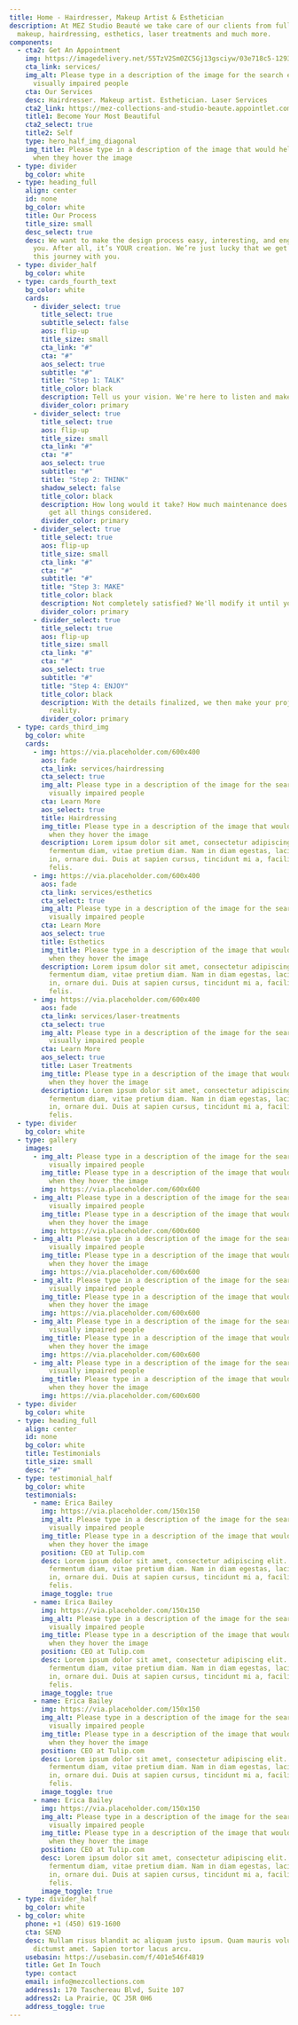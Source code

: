 ```yaml
---
title: Home - Hairdresser, Makeup Artist & Esthetician
description: At MEZ Studio Beauté we take care of our clients from full glam
  makeup, hairdressing, esthetics, laser treatments and much more.
components:
  - cta2: Get An Appointment
    img: https://imagedelivery.net/55TzV2Sm0ZC5Gj13gsciyw/03e718c5-1293-4d13-28f1-290f82f52c00/public
    cta_link: services/
    img_alt: Please type in a description of the image for the search engine or
      visually impaired people
    cta: Our Services
    desc: Hairdresser. Makeup artist. Esthetician. Laser Services
    cta2_link: https://mez-collections-and-studio-beaute.appointlet.com/
    title1: Become Your Most Beautiful
    cta2_select: true
    title2: Self
    type: hero_half_img_diagonal
    img_title: Please type in a description of the image that would help the user
      when they hover the image
  - type: divider
    bg_color: white
  - type: heading_full
    align: center
    id: none
    bg_color: white
    title: Our Process
    title_size: small
    desc_select: true
    desc: We want to make the design process easy, interesting, and engaging for
      you. After all, it’s YOUR creation. We’re just lucky that we get to walk
      this journey with you.
  - type: divider_half
    bg_color: white
  - type: cards_fourth_text
    bg_color: white
    cards:
      - divider_select: true
        title_select: true
        subtitle_select: false
        aos: flip-up
        title_size: small
        cta_link: "#"
        cta: "#"
        aos_select: true
        subtitle: "#"
        title: "Step 1: TALK"
        title_color: black
        description: Tell us your vision. We're here to listen and make it happen.
        divider_color: primary
      - divider_select: true
        title_select: true
        aos: flip-up
        title_size: small
        cta_link: "#"
        cta: "#"
        aos_select: true
        subtitle: "#"
        title: "Step 2: THINK"
        shadow_select: false
        title_color: black
        description: How long would it take? How much maintenance does it need? Let's
          get all things considered.
        divider_color: primary
      - divider_select: true
        title_select: true
        aos: flip-up
        title_size: small
        cta_link: "#"
        cta: "#"
        subtitle: "#"
        title: "Step 3: MAKE"
        title_color: black
        description: Not completely satisfied? We'll modify it until you are.
        divider_color: primary
      - divider_select: true
        title_select: true
        aos: flip-up
        title_size: small
        cta_link: "#"
        cta: "#"
        aos_select: true
        subtitle: "#"
        title: "Step 4: ENJOY"
        title_color: black
        description: With the details finalized, we then make your project a brilliant
          reality.
        divider_color: primary
  - type: cards_third_img
    bg_color: white
    cards:
      - img: https://via.placeholder.com/600x400
        aos: fade
        cta_link: services/hairdressing
        cta_select: true
        img_alt: Please type in a description of the image for the search engine or
          visually impaired people
        cta: Learn More
        aos_select: true
        title: Hairdressing
        img_title: Please type in a description of the image that would help the user
          when they hover the image
        description: Lorem ipsum dolor sit amet, consectetur adipiscing elit. Vivamus a
          fermentum diam, vitae pretium diam. Nam in diam egestas, lacinia urna
          in, ornare dui. Duis at sapien cursus, tincidunt mi a, facilisis
          felis.
      - img: https://via.placeholder.com/600x400
        aos: fade
        cta_link: services/esthetics
        cta_select: true
        img_alt: Please type in a description of the image for the search engine or
          visually impaired people
        cta: Learn More
        aos_select: true
        title: Esthetics
        img_title: Please type in a description of the image that would help the user
          when they hover the image
        description: Lorem ipsum dolor sit amet, consectetur adipiscing elit. Vivamus a
          fermentum diam, vitae pretium diam. Nam in diam egestas, lacinia urna
          in, ornare dui. Duis at sapien cursus, tincidunt mi a, facilisis
          felis.
      - img: https://via.placeholder.com/600x400
        aos: fade
        cta_link: services/laser-treatments
        cta_select: true
        img_alt: Please type in a description of the image for the search engine or
          visually impaired people
        cta: Learn More
        aos_select: true
        title: Laser Treatments
        img_title: Please type in a description of the image that would help the user
          when they hover the image
        description: Lorem ipsum dolor sit amet, consectetur adipiscing elit. Vivamus a
          fermentum diam, vitae pretium diam. Nam in diam egestas, lacinia urna
          in, ornare dui. Duis at sapien cursus, tincidunt mi a, facilisis
          felis.
  - type: divider
    bg_color: white
  - type: gallery
    images:
      - img_alt: Please type in a description of the image for the search engine or
          visually impaired people
        img_title: Please type in a description of the image that would help the user
          when they hover the image
        img: https://via.placeholder.com/600x600
      - img_alt: Please type in a description of the image for the search engine or
          visually impaired people
        img_title: Please type in a description of the image that would help the user
          when they hover the image
        img: https://via.placeholder.com/600x600
      - img_alt: Please type in a description of the image for the search engine or
          visually impaired people
        img_title: Please type in a description of the image that would help the user
          when they hover the image
        img: https://via.placeholder.com/600x600
      - img_alt: Please type in a description of the image for the search engine or
          visually impaired people
        img_title: Please type in a description of the image that would help the user
          when they hover the image
        img: https://via.placeholder.com/600x600
      - img_alt: Please type in a description of the image for the search engine or
          visually impaired people
        img_title: Please type in a description of the image that would help the user
          when they hover the image
        img: https://via.placeholder.com/600x600
      - img_alt: Please type in a description of the image for the search engine or
          visually impaired people
        img_title: Please type in a description of the image that would help the user
          when they hover the image
        img: https://via.placeholder.com/600x600
  - type: divider
    bg_color: white
  - type: heading_full
    align: center
    id: none
    bg_color: white
    title: Testimonials
    title_size: small
    desc: "#"
  - type: testimonial_half
    bg_color: white
    testimonials:
      - name: Erica Bailey
        img: https://via.placeholder.com/150x150
        img_alt: Please type in a description of the image for the search engine or
          visually impaired people
        img_title: Please type in a description of the image that would help the user
          when they hover the image
        position: CEO at Tulip.com
        desc: Lorem ipsum dolor sit amet, consectetur adipiscing elit. Vivamus a
          fermentum diam, vitae pretium diam. Nam in diam egestas, lacinia urna
          in, ornare dui. Duis at sapien cursus, tincidunt mi a, facilisis
          felis.
        image_toggle: true
      - name: Erica Bailey
        img: https://via.placeholder.com/150x150
        img_alt: Please type in a description of the image for the search engine or
          visually impaired people
        img_title: Please type in a description of the image that would help the user
          when they hover the image
        position: CEO at Tulip.com
        desc: Lorem ipsum dolor sit amet, consectetur adipiscing elit. Vivamus a
          fermentum diam, vitae pretium diam. Nam in diam egestas, lacinia urna
          in, ornare dui. Duis at sapien cursus, tincidunt mi a, facilisis
          felis.
        image_toggle: true
      - name: Erica Bailey
        img: https://via.placeholder.com/150x150
        img_alt: Please type in a description of the image for the search engine or
          visually impaired people
        img_title: Please type in a description of the image that would help the user
          when they hover the image
        position: CEO at Tulip.com
        desc: Lorem ipsum dolor sit amet, consectetur adipiscing elit. Vivamus a
          fermentum diam, vitae pretium diam. Nam in diam egestas, lacinia urna
          in, ornare dui. Duis at sapien cursus, tincidunt mi a, facilisis
          felis.
        image_toggle: true
      - name: Erica Bailey
        img: https://via.placeholder.com/150x150
        img_alt: Please type in a description of the image for the search engine or
          visually impaired people
        img_title: Please type in a description of the image that would help the user
          when they hover the image
        position: CEO at Tulip.com
        desc: Lorem ipsum dolor sit amet, consectetur adipiscing elit. Vivamus a
          fermentum diam, vitae pretium diam. Nam in diam egestas, lacinia urna
          in, ornare dui. Duis at sapien cursus, tincidunt mi a, facilisis
          felis.
        image_toggle: true
  - type: divider_half
    bg_color: white
  - bg_color: white
    phone: +1 (450) 619-1600
    cta: SEND
    desc: Nullam risus blandit ac aliquam justo ipsum. Quam mauris volutpat massa
      dictumst amet. Sapien tortor lacus arcu.
    usebasin: https://usebasin.com/f/401e546f4819
    title: Get In Touch
    type: contact
    email: info@mezcollections.com
    address1: 170 Taschereau Blvd, Suite 107
    address2: La Prairie, QC J5R 0H6
    address_toggle: true
---
```

